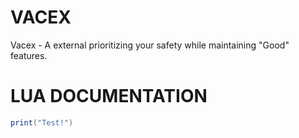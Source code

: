 # VACEX
Vacex - A external prioritizing your safety while maintaining "Good" features.


# LUA DOCUMENTATION

```lua
print("Test!")
```

